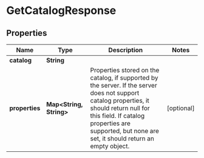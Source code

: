 

# GetCatalogResponse


## Properties

| Name | Type | Description | Notes |
|------------ | ------------- | ------------- | -------------|
|**catalog** | **String** |  |  |
|**properties** | **Map&lt;String, String&gt;** | Properties stored on the catalog, if supported by the server. If the server does not support catalog properties, it should return null for this field. If catalog properties are supported, but none are set, it should return an empty object. |  [optional] |



